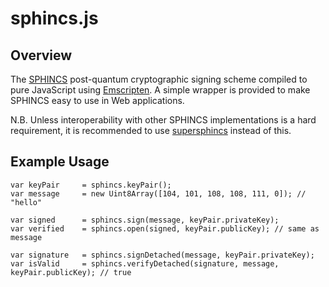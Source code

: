 # sphincs.js

## Overview

The [SPHINCS](https://sphincs.cr.yp.to) post-quantum cryptographic signing scheme
compiled to pure JavaScript using [Emscripten](https://github.com/kripken/emscripten).
A simple wrapper is provided to make SPHINCS easy to use in Web applications.

N.B. Unless interoperability with other SPHINCS implementations is a hard requirement,
it is recommended to use [supersphincs](https://github.com/cyph/supersphincs)
instead of this.

## Example Usage

	var keyPair		= sphincs.keyPair();
	var message		= new Uint8Array([104, 101, 108, 108, 111, 0]); // "hello"

	var signed		= sphincs.sign(message, keyPair.privateKey);
	var verified	= sphincs.open(signed, keyPair.publicKey); // same as message
	
	var signature	= sphincs.signDetached(message, keyPair.privateKey);
	var isValid		= sphincs.verifyDetached(signature, message, keyPair.publicKey); // true
